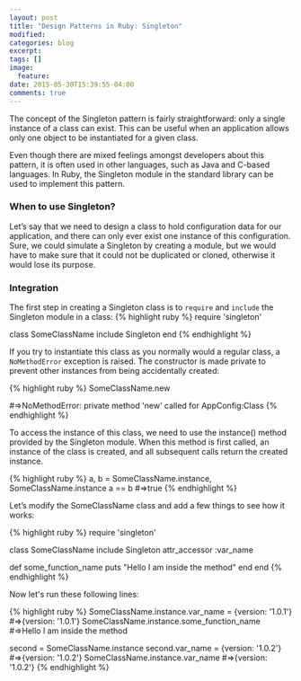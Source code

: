 ```yaml
---
layout: post
title: "Design Patterns in Ruby: Singleton"
modified:
categories: blog
excerpt:
tags: []
image:
  feature:
date: 2015-05-30T15:39:55-04:00
comments: true
---
```

The concept of the Singleton pattern is fairly straightforward: only a single instance of a class can exist.
This can be useful when an application allows only one object to be instantiated for a given class.

Even though there are mixed feelings amongst developers about this pattern, it is often used in other languages, such as Java and C-based languages.
In Ruby, the Singleton module in the standard library can be used to implement this pattern.

### When to use Singleton?
Let’s say that we need to design a class to hold configuration data for our application, and there can only ever exist one instance of this configuration.
Sure, we could simulate a Singleton by creating a module, but we would have to make sure that it could not be duplicated or cloned, otherwise it would lose its purpose.

### Integration
The first step in creating a Singleton class is to ```require``` and ```include``` the Singleton module in a class:
{% highlight ruby %}
require 'singleton'
 
class SomeClassName
  include Singleton
end
{% endhighlight %}

If you try to instantiate this class as you normally would a regular class, a ```NoMethodError``` exception is raised.
The constructor is made private to prevent other instances from being accidentally created:

{% highlight ruby %}
SomeClassName.new

#=>NoMethodError: private method 'new' called for AppConfig:Class
{% endhighlight %}

To access the instance of this class, we need to use the instance() method provided by the Singleton module.
When this method is first called, an instance of the class is created, and all subsequent calls return the created instance.

{% highlight ruby %}
a, b = SomeClassName.instance, SomeClassName.instance
a == b
#=>true
{% endhighlight %}

Let’s modify the SomeClassName class and add a few things to see how it works:

{% highlight ruby %}
require 'singleton'
 
class SomeClassName
  include Singleton
  attr_accessor :var_name
   
  def some_function_name
   puts "Hello I am inside the method"
  end
end
{% endhighlight %}

Now let's run these following lines:

{% highlight ruby %}
SomeClassName.instance.var_name = {version: '1.0.1'}
#=>{version: '1.0.1'}
SomeClassName.instance.some_function_name
#=>Hello I am inside the method
 
second = SomeClassName.instance
second.var_name = {version: '1.0.2'}
#=>{version: '1.0.2'}
SomeClassName.instance.var_name
#=>{version: '1.0.2'}
{% endhighlight %}
